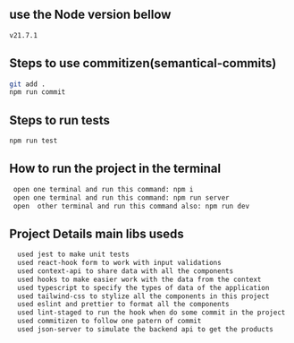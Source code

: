 ## use the Node version bellow

```bash
v21.7.1
```

## Steps to use commitizen(semantical-commits)

```bash
git add .
npm run commit
```

## Steps to run tests
```bash
npm run test
```

## How to run the project in the terminal
```bash
 open one terminal and run this command: npm i 
 open one terminal and run this command: npm run server
 open  other terminal and run this command also: npm run dev
```

## Project Details main libs useds
```bash
  used jest to make unit tests
  used react-hook form to work with input validations
  used context-api to share data with all the components
  used hooks to make easier work with the data from the context
  used typescript to specify the types of data of the application
  used tailwind-css to stylize all the components in this project
  used eslint and prettier to format all the components
  used lint-staged to run the hook when do some commit in the project
  used commitizen to follow one patern of commit
  used json-server to simulate the backend api to get the products
```

